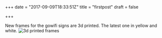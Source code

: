 +++
date = "2017-09-09T18:33:51Z"
title = "firstpost"
draft = false

+++

New frames for the gowifi signs are 3d printed.  The latest one in yellow and white. 
![3d printed frames][1]


  [1]: https://res.cloudinary.com/dtnahfj7l/v1504981873/yv9rs1pasfapqng4y4d8
